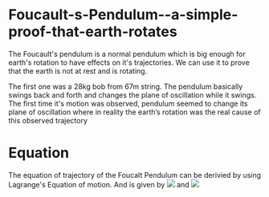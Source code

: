 # Foucault-s-Pendulum--a-simple-proof-that-earth-rotates
The Foucault's pendulum is a normal pendulum which is big enough for earth's rotation to have effects on it's trajectories. We can use it to prove that the earth is not at rest and is rotating.

The first one was a  28kg bob from 67m string. The pendulum basically swings back and forth and changes the plane of oscillation while it swings. The first time it's motion was observed, pendulum seemed to change its plane of oscillation where in reality the earth’s rotation was the real cause of this observed trajectory

# Equation 
The equation of trajectory of the Foucalt Pendulum can be derivied by using Lagrange's Equation of motion. And is given by
<img src="https://render.githubusercontent.com/render/math?math=\ddot{x} - 2\dot{y}\Omega\sin(\lambda) ++ \frac{gx}{l} = 0">
and 
<img src="https://render.githubusercontent.com/render/math?math=\ddot{y} + 2\dot{x}\Omega\sin(\lambda) %2B\frac{gy}{l} = 0">
